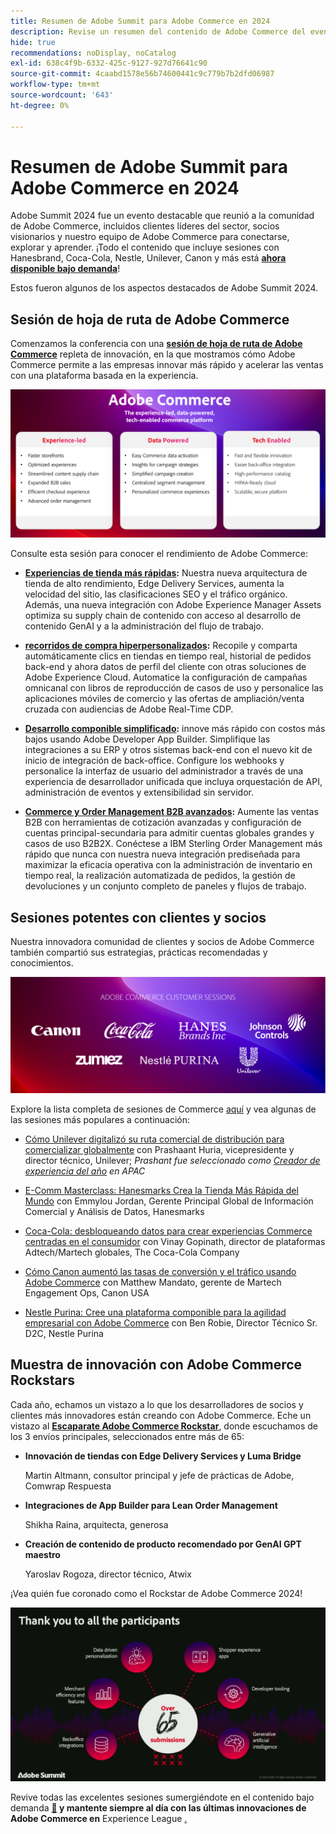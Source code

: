 ```yaml
---
title: Resumen de Adobe Summit para Adobe Commerce en 2024
description: Revise un resumen del contenido de Adobe Commerce del evento de Adobe Summit de 2024.
hide: true
recommendations: noDisplay, noCatalog
exl-id: 638c4f9b-6332-425c-9127-927d76641c90
source-git-commit: 4caabd1578e56b74600441c9c779b7b2dfd06987
workflow-type: tm+mt
source-wordcount: '643'
ht-degree: 0%

---
```


# Resumen de Adobe Summit para Adobe Commerce en 2024

Adobe Summit 2024 fue un evento destacable que reunió a la comunidad de Adobe Commerce, incluidos clientes líderes del sector, socios visionarios y nuestro equipo de Adobe Commerce para conectarse, explorar y aprender. ¡Todo el contenido que incluye sesiones con Hanesbrand, Coca-Cola, Nestle, Unilever, Canon y más está [**ahora disponible bajo demanda**](https://business.adobe.com/summit/2024/sessions.html?Track=Commerce)!

Estos fueron algunos de los aspectos destacados de Adobe Summit 2024.

## Sesión de hoja de ruta de Adobe Commerce

Comenzamos la conferencia con una [**sesión de hoja de ruta de Adobe Commerce**](https://business.adobe.com/summit/2024/sessions/adobe-commerce-2024-product-roadmap-review-s432.html) repleta de innovación, en la que mostramos cómo Adobe Commerce permite a las empresas innovar más rápido y acelerar las ventas con una plataforma basada en la experiencia.

![Presentación de la hoja de ruta de Adobe Commerce que muestra nuevas características y mejoras de rendimiento](../../assets/events/image1.png)

Consulte esta sesión para conocer el rendimiento de Adobe Commerce:

- **[Experiencias de tienda más rápidas](https://experienceleague.adobe.com/developer/commerce/storefront/):** Nuestra nueva arquitectura de tienda de alto rendimiento, Edge Delivery Services, aumenta la velocidad del sitio, las clasificaciones SEO y el tráfico orgánico. Además, una nueva integración con Adobe Experience Manager Assets optimiza su supply chain de contenido con acceso al desarrollo de contenido GenAI y a la administración del flujo de trabajo.

- **[recorridos de compra hiperpersonalizados](https://experienceleague.adobe.com/en/docs/commerce-admin/customers/customers-menu/personalize-scale):** Recopile y comparta automáticamente clics en tiendas en tiempo real, historial de pedidos back-end y ahora datos de perfil del cliente con otras soluciones de Adobe Experience Cloud. Automatice la configuración de campañas omnicanal con libros de reproducción de casos de uso y personalice las aplicaciones móviles de comercio y las ofertas de ampliación/venta cruzada con audiencias de Adobe Real-Time CDP.

- **[Desarrollo componible simplificado](https://developer.adobe.com/commerce/extensibility/app-development/learning-path/):** innove más rápido con costos más bajos usando Adobe Developer App Builder. Simplifique las integraciones a su ERP y otros sistemas back-end con el nuevo kit de inicio de integración de back-office. Configure los webhooks y personalice la interfaz de usuario del administrador a través de una experiencia de desarrollador unificada que incluya orquestación de API, administración de eventos y extensibilidad sin servidor.

- **[Commerce y Order Management B2B avanzados](https://experienceleague.adobe.com/en/docs/commerce-admin/b2b/introduction):** Aumente las ventas B2B con herramientas de cotización avanzadas y configuración de cuentas principal-secundaria para admitir cuentas globales grandes y casos de uso B2B2X. Conéctese a IBM Sterling Order Management más rápido que nunca con nuestra nueva integración prediseñada para maximizar la eficacia operativa con la administración de inventario en tiempo real, la realización automatizada de pedidos, la gestión de devoluciones y un conjunto completo de paneles y flujos de trabajo.

## Sesiones potentes con clientes y socios

Nuestra innovadora comunidad de clientes y socios de Adobe Commerce también compartió sus estrategias, prácticas recomendadas y conocimientos.

![Logotipos de compañías participantes en Adobe Summit 2024, entre ellas Unilever, Hanesmarks, Coca-Cola, Canon y Nestle Purina](../../assets/events/image2.png)

Explore la lista completa de sesiones de Commerce [aquí](https://business.adobe.com/summit/2024/sessions.html?Track=Commerce) y vea algunas de las sesiones más populares a continuación:

- [Cómo Unilever digitalizó su ruta comercial de distribución para comercializar globalmente](https://business.adobe.com/summit/2024/sessions/how-unilever-digitized-its-distributive-trade-rout-s430.html) con Prashaant Huria, vicepresidente y director técnico, Unilever; *Prashant fue seleccionado como [Creador de experiencia del año](https://www.adobeexperienceawards.com/stories2024) en APAC*

- [E-Comm Masterclass: Hanesmarks Crea la Tienda Más Rápida del Mundo](https://business.adobe.com/summit/2024/sessions/ecomm-masterclass-hanesbrands-creates-the-worlds-f-s435.html) con Emmylou Jordan, Gerente Principal Global de Información Comercial y Análisis de Datos, Hanesmarks

- [Coca-Cola: desbloqueando datos para crear experiencias Commerce centradas en el consumidor](https://business.adobe.com/summit/2024/sessions/cocacola-unlocking-data-to-create-consumercentric-s434.html) con Vinay Gopinath, director de plataformas Adtech/Martech globales, The Coca-Cola Company

- [Cómo Canon aumentó las tasas de conversión y el tráfico usando Adobe Commerce](https://business.adobe.com/summit/2024/sessions/how-canon-increased-conversion-rates-and-traffic-u-s438.html) con Matthew Mandato, gerente de Martech Engagement Ops, Canon USA

- [Nestle Purina: Cree una plataforma componible para la agilidad empresarial con Adobe Commerce](https://business.adobe.com/summit/2024/sessions/purina-takes-composable-commerce-approach-to-boost-s437.html) con Ben Robie, Director Técnico Sr. D2C, Nestle Purina

## Muestra de innovación con Adobe Commerce Rockstars

Cada año, echamos un vistazo a lo que los desarrolladores de socios y clientes más innovadores están creando con Adobe Commerce. Eche un vistazo al **[Escaparate Adobe Commerce Rockstar](https://business.adobe.com/summit/2024/sessions/adobe-commerce-rockstar-showcase-s431.html)**, donde escuchamos de los 3 envíos principales, seleccionados entre más de 65:

- **Innovación de tiendas con Edge Delivery Services y Luma Bridge**

  Martin Altmann, consultor principal y jefe de prácticas de Adobe, Comwrap Respuesta

- **Integraciones de App Builder para Lean Order Management**

  Shikha Raina, arquitecta, generosa

- **Creación de contenido de producto recomendado por GenAI GPT maestro**

  Yaroslav Rogoza, director técnico, Atwix

¡Vea quién fue coronado como el Rockstar de Adobe Commerce 2024!

![Anuncio del ganador de la Muestra Adobe Commerce Rockstar que muestra al campeón de 2024](../../assets/events/image3.png)

Revive todas las excelentes sesiones sumergiéndote en el contenido bajo demanda **[&#128279;](https://business.adobe.com/summit/2024/sessions.html?Track=Commerce) y mantente siempre al día con las últimas innovaciones de Adobe Commerce en** Experience League [**&#x200B;**.](https://experienceleague.adobe.com/en/docs/commerce-admin/start/about)

